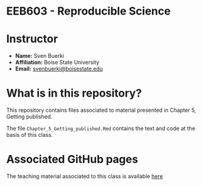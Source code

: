 # EEB603 - Reproducible Science

# Instructor

- **Name:** Sven Buerki
- **Affiliation:** Boise State University
- **Email:** svenbuerki@boisestate.edu

# What is in this repository?

This repository contains files associated to material presented in Chapter 5, Getting published. 

The file `Chapter_5_Getting_published.Rmd` contains the text and code at the basis of this class.  

# Associated GitHub pages

The teaching material associated to this class is available [here](https://svenbuerki.github.io/EEB603_Chapter_05_getting_published/)


